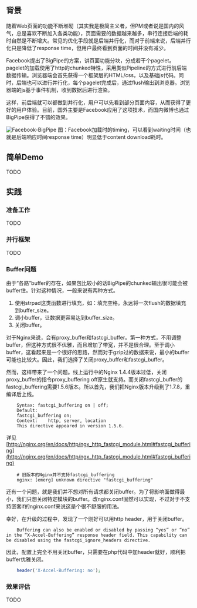 ## 背景

随着Web页面的功能不断堆砌（其实我是极简主义者，但PM或者说是国内的风气，总是喜欢不断加入各类功能），页面需要的数据越来越多，串行连接后端的耗时自然是不断增大。常见的优化手段就是后端并行化，而对于前端来说，后端并行化只是降低了response time，但用户最终看到页面的时间并没有减少。

Facebook提出了BigPipe的方案，讲页面功能分块，分成若干个pagelet。pagelet的加载使用了http的chunked特性，采用类似Pipeline的方式进行前后端数据传输。浏览器端会首先获得一个框架层的HTML/css，以及基础js代码。同时，后端也可以进行并行化，每个pagelet完成后，通过flush输出到浏览器。浏览器端的js基于事件机制，收到数据后进行渲染。

这样，前后端就可以都做到并行化，用户可以先看到部分页面内容，从而获得了更好的用户体验。目前，国外主要是Facebook应用了这项技术，而国内微博也通过BigPipe获得了不错的效果。

![Facebook-BigPipe](http://crispgm.com/image/facebook-bigpipe.jpg)
图：Facebook加载时的timing，可以看到waiting时间（也就是后端响应时间response time）明显低于content download耗时。

## 简单Demo

TODO

## 实践

### 准备工作

TODO

### 并行框架

TODO

### Buffer问题

由于“各路”buffer的存在，如果包比较小的话BigPipe的chunked输出很可能会被buffer住。针对这种情况，一般来说有两种方式。

1. 使用strpad这类函数进行填充，如：填充空格。永远将一次flush的数据填充到buffer_size。
2. 调小buffer，让数据更容易达到buffer_size。
3. 关闭buffer。

对于Nginx来说，会有proxy_buffer和fastcgi_buffer。第一种方式，不用调整buffer，但这种方式很不优雅，而且增加了带宽，并不是很合理。至于调小buffer，这看起来是一个很好的思路，然而对于gzip过的数据来说，最小的buffer可能也比较大。因此，我们选择了关闭proxy_buffer和fastcgi_buffer。

然而，这样带来了一个问题。线上运行中的Nginx 1.4.4版本过低，关闭proxy_buffer的指令proxy_buffering off原生就支持。而关闭fastcgi_buffer的fastcgi_buffering需要1.5.6版本。所以首先，我们把Nginx版本升级到了1.7.8，重编译后上线。

```
    Syntax: fastcgi_buffering on | off;
    Default:    
    fastcgi_buffering on;
    Context:    http, server, location
    This directive appeared in version 1.5.6.
```

详见[http://nginx.org/en/docs/http/ngx_http_fastcgi_module.html#fastcgi_buffering](http://nginx.org/en/docs/http/ngx_http_fastcgi_module.html#fastcgi_buffering)

```
    # 旧版本的Nginx并不支持fastcgi_buffering
    nginx: [emerg] unknown directive "fastcgi_buffering"
```

还有一个问题，就是我们并不想对所有请求都关闭buffer。为了将影响面做得最小，我们只想关闭特定模块的buffer。改nginx.conf固然可以实现，不过对于不支持嵌套if的nginx.conf来说这是个很不舒服的用法。

幸好，在升级的过程中，发现了一个刚好可以用http header，用于关闭buffer。

```
    Buffering can also be enabled or disabled by passing “yes” or “no” in the “X-Accel-Buffering” response header field. This capability can be disabled using the fastcgi_ignore_headers directive.
```

因此，配置上完全不用关闭buffer，只需要在php代码中加header就好，顺利把buffer优雅关闭。

```php
    header('X-Accel-Buffering: no');
```

### 效果评估

TODO